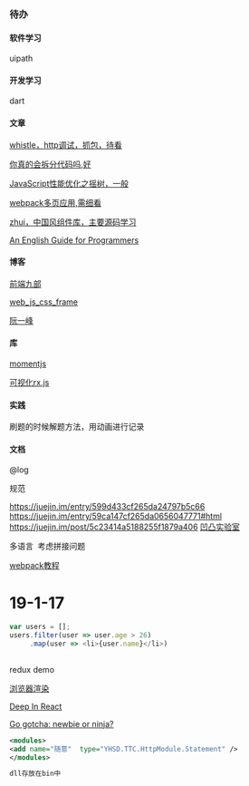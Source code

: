 ### 待办

#### 软件学习 

uipath

#### 开发学习

dart

#### 文章

[whistle，http调试，抓包，待看](https://cloud.tencent.com/developer/article/1334698)

[你真的会拆分代码吗,好](https://mp.weixin.qq.com/s?__biz=MzUxMzcxMzE5Ng==&mid=2247490234&idx=1&sn=a57614db8d5570eb4cf71c39d376ab46&chksm=f951aff9ce2626ef928250381d1914629393d75d75bbb124da6a3370bef94820132b07d11c6b&mpshare=1&scene=23&srcid=01094hCOdOckeg4crRiHe5xz#rd)

[JavaScript性能优化之摇树，一般](http://mp.weixin.qq.com/s?__biz=MzUxMzcxMzE5Ng==&mid=2247490230&idx=1&sn=7c407256e1d144631ea143f593311153&chksm=f951aff5ce2626e3c362361ac5473dcc231ffee12c8e5e9e34fd5b9b664b2cce3122b517e992&mpshare=1&scene=23&srcid=0109fyVv66SYSRewfZ52NGZV#rd)

[webpack多页应用,需细看](https://github.com/lvzhenbang/webpack-play)

[zhui，中国风组件库，主要源码学习](https://github.com/zhui-team/zhui)

[An English Guide for Programmers](https://github.com/yujiangshui/An-English-Guide-for-Programmers?from=timeline&isappinstalled=0)

#### 博客

[前端九部](https://www.yuque.com/fe9/basic)

[web_js_css_frame](https://github.com/yyman001/web_js_css_frame)

[阮一峰](http://www.ruanyifeng.com/blog/)

#### 库

[momentjs](http://momentjs.com/)

[可视化rx.js](https://reactive.how/)

#### 实践

刷题的时候解题方法，用动画进行记录

#### 文档

@log

规范

https://juejin.im/entry/599d433cf265da24797b5c66
https://juejin.im/entry/59ca147cf265da0656047771#html
https://juejin.im/post/5c23414a5188255f1879a406
[凹凸实验室](https://aotu.io/index.html)



多语言
​	考虑拼接问题



[webpack教程](https://segmentfault.com/a/1190000017834557)



# 19-1-17

```javascript
var users = []; 
users.filter(user => user.age > 26)
     .map(user => <li>{user.name}</li>)
 


```

redux demo 

[浏览器渲染](https://segmentfault.com/a/1190000017881320)

[Deep In React](https://hateonion.me/posts/3980/)

[Go gotcha: newbie or ninja?](https://yourbasic.org/golang/gotcha/)

```xml
<modules>
<add name="随意"  type="YHSD.TTC.HttpModule.Statement" /> 
</modules>

dll存放在bin中
```



